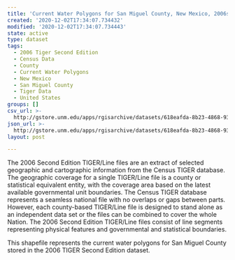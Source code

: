 ```yaml
---
title: 'Current Water Polygons for San Miguel County, New Mexico, 2006se TIGER'
created: '2020-12-02T17:34:07.734432'
modified: '2020-12-02T17:34:07.734443'
state: active
type: dataset
tags:
  - 2006 Tiger Second Edition
  - Census Data
  - County
  - Current Water Polygons
  - New Mexico
  - San Miguel County
  - Tiger Data
  - United States
groups: []
csv_url: >-
  http://gstore.unm.edu/apps/rgisarchive/datasets/618eafda-8b23-4868-931b-a9d8019a4201/tgr2006se_sanm_wat.derived.csv
json_url: >-
  http://gstore.unm.edu/apps/rgisarchive/datasets/618eafda-8b23-4868-931b-a9d8019a4201/tgr2006se_sanm_wat.derived.json
layout: post

---
```

The 2006 Second Edition TIGER/Line files are an extract of selected geographic and cartographic information from the Census TIGER database.  The geographic coverage for a single TIGER/Line file is a county or statistical equivalent entity, with the coverage area based on the latest available governmental unit boundaries. The Census TIGER database represents a seamless national file with no overlaps or gaps between parts.  However, each county-based TIGER/Line file is designed to stand alone as an independent data set or the files can be combined to cover the whole Nation.  The 2006 Second Edition  TIGER/Line files consist of line segments representing physical features and governmental and statistical boundaries.  

This shapefile represents the current water polygons for San Miguel County stored in the 2006 TIGER Second Edition dataset.

